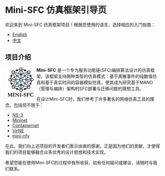 # Mini-SFC 仿真框架引导页

欢迎来到 Mini-SFC 仿真框架项目！根据您使用的语言，选择相应的入门指南：

- [English](./docs/source/introductory/README_en.md)
- [中文](./docs/source/introductory/README_zh.md)

## 项目介绍

<img align="left" width="100" height="100" style="margin: 2px 2px 0 0;" src="https://raw.githubusercontent.com/wangxichn/image_hosting/refs/heads/main/minisfc/minisfc_logo_light.drawio.png" />

**Mini-SFC** 是一个专为服务功能链(SFC)编排算法设计的仿真框架。该框架支持两种类型的仿真模式：基于离散事件的纯数值仿真和基于真实时间的容器模拟仿真，使其成为研究基于MANO（管理与编排）架构的SFC部署与迁移问题的理想工具。

在设计Mini-SFC时，我们参考了许多著名的网络仿真工具的理念，包括但不限于：
- [NS-3](https://www.nsnam.org/)
- [Mininet](https://github.com/mininet/mininet)
- [Containernet](https://github.com/containernet/containernet)
- [VirNE](https://github.com/GeminiLight/virne)
- [mini-nfv](https://github.com/josecastillolema/mini-nfv)

在此，我们向上述项目的开发者们表示由衷的感谢，正是因为他们的贡献，才使得我们的项目能够融合众多优秀的设计思想和技术实现。

希望您能在使用Mini-SFC的过程中有所收获，如有任何疑问或建议，请随时与我们联系。
